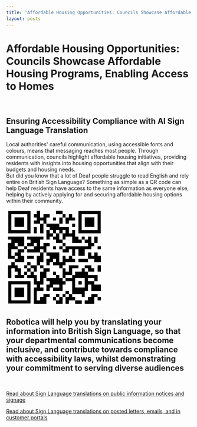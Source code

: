 ```yaml
---
title: 'Affordable Housing Opportunities: Councils Showcase Affordable Housing Programs, Enabling Access to Homes'
layout: posts
---
```


# Affordable Housing Opportunities: Councils Showcase Affordable Housing Programs, Enabling Access to Homes

![]()

## Ensuring Accessibility Compliance with AI Sign Language Translation

Local authorities' careful communication, using accessible fonts and colours, means that messaging reaches most people.  Through communication, councils highlight affordable housing initiatives, providing residents with insights into housing opportunities that align with their budgets and housing needs.  
But did you know that a lot of Deaf people struggle to read English and rely entire on British Sign Language?
Something as simple as a QR code can help Deaf residents have access to the same information as everyone else, helping by actively applying for and securing affordable housing options within their community.

![QR Code](/posts/images/qr-contact.png)

## Robotica will help you by translating your information into British Sign Language, so that your departmental communications become inclusive, and contribute towards compliance with accessibility laws, whilst demonstrating your commitment to serving diverse audiences

<br/>

[Read about Sign Language translations on public information notices and signage](/solutions/gazette)

[Read about Sign Language translations on posted letters, emails, and in customer portals](/solutions/correspondent)
